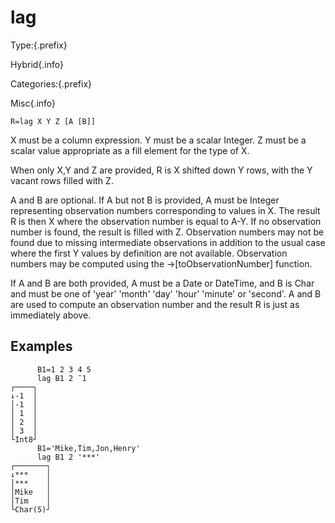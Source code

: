 # lag

Type:{.prefix}

Hybrid{.info}

Categories:{.prefix}

Misc{.info}

~~~
R=lag X Y Z [A [B]]
~~~

X must be a column expression. Y must be a scalar Integer. Z must be a scalar value appropriate as
a fill element for the type of X.

When only X,Y and Z are provided, R is X shifted down Y rows, with the Y vacant rows filled with Z.

A and B are optional. If A but not B is provided, A must be Integer representing observation
numbers corresponding to values in X. The result R is then X where the observation number is equal
to A-Y. If no observation number is found, the result is filled with Z. Observation numbers may
not be found due to missing intermediate observations in addition to the usual case where the
first Y values by definition are not available. Observation numbers may be computed using the
→[toObservationNumber] function.

If A and B are both provided, A must be a Date or DateTime, and B is Char and must be one of 'year'
'month' 'day' 'hour' 'minute' or 'second'. A and B are used to compute an observation number and
the result R is just as immediately above.

## Examples

~~~
      B1=1 2 3 4 5
      lag B1 2 ¯1
┌────┐
↓-1  │
│-1  │
│ 1  │
│ 2  │
│ 3  │
└Int8┘
      B1='Mike,Tim,Jon,Henry'
      lag B1 2 '***'
┌───────┐
↓***    │
│***    │
│Mike   │
│Tim    │
└Char(5)┘
~~~

